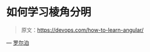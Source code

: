 # 如何学习棱角分明

> 原文：<https://devops.com/how-to-learn-angular/>

— [罗尔泊](https://devops.com/author/breselman/)